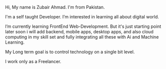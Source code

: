 Hi, My name is Zubair Ahmad. I'm from Pakistan.

I'm a self taught Developer.
I’m interested in learning all about digital world.
 
I’m currently learning FrontEnd Web-Development.
But it's just starting point later soon i will add backend, mobile apps, desktop apps, and also cloud computing in my skill set and fully integrating all these with Ai and Machine Learning.

My Long term goal is to control technology on a single bit level.

I work only as a Freelancer.
